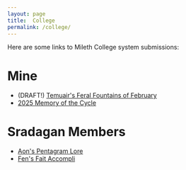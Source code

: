 ```yaml
---
layout: page
title:  College
permalink: /college/
---
```


Here are some links to Mileth College system submissions:

# Mine
- (DRAFT!) [Temuair's Feral Fountains of February](https://docs.google.com/document/d/1W2O6W5e5S2XUGSIUgl-VcXYLj7NBoLp8RmpOtGCoJ_M/edit?tab=t.0)
- [2025 Memory of the Cycle](https://novus-imperia.com/college/2025.htm)


# Sradagan Members

- [Aon's Pentagram Lore](https://docs.google.com/document/d/e/2PACX-1vTqiOuLG7_sNR0GHVfF9M5kz-96Gsf3RfWBmm3uDd_GTt7w0WF8ULmDeMp_vvSMzjKl4wVldPdpb8P7/pub)
- [Fen's Fait Accompli](https://docs.google.com/document/d/1NtErhW2QhLBIogwYX_ljJTPF6QXf3Ck8pNMDFm9hgew/edit?tab=t.0)
